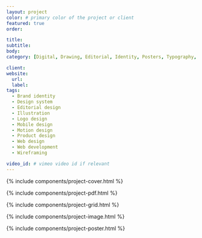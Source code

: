 ```yaml
---
layout: project
color: # primary color of the project or client
featured: true
order: 

title: 
subtitle: 
body: 
category: [Digital, Drawing, Editorial, Identity, Posters, Typography, Video]

client: 
website:
  url: 
  label: 
tags:
  - Brand identity
  - Design system
  - Editorial design
  - Illustration
  - Logo design
  - Mobile design
  - Motion design
  - Product design
  - Web design
  - Web development
  - Wireframing

video_id: # vimeo video id if relevant
---
```


{% include components/project-cover.html %}

{% include components/project-pdf.html %}

{% include components/project-grid.html %}

{% include components/project-image.html %}

{% include components/project-poster.html %}
